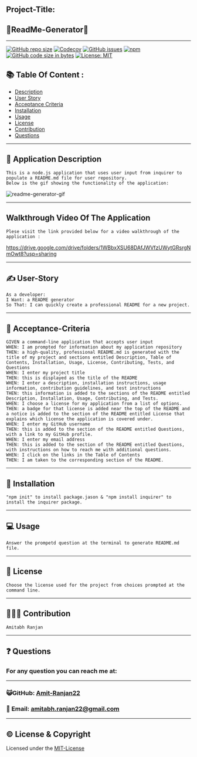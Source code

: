 ## Project-Title:

## 🌟ReadMe-Generator🌟

---

[![GitHub repo size](https://img.shields.io/github/repo-size/Amit-Ranjan22/ReadMe-Generator?style=for-the-badge)](https://github.com/Amit-Ranjan22/ReadMe-Generator.git)
[![Codecov](https://img.shields.io/codecov/c/github/Amit-Ranjan22/ReadMe-Generator?style=for-the-badge)](https://github.com/Amit-Ranjan22/ReadMe-Generator.git)
[![GitHub issues](https://img.shields.io/github/issues/Amit-Ranjan22/ReadMe-Generator?style=for-the-badge)](https://github.com/Amit-Ranjan22/ReadMe-Generator.git)
[![npm](https://img.shields.io/npm/v/inquirer?style=for-the-badge)](https://github.com/Amit-Ranjan22/ReadMe-Generator.git)
[![GitHub code size in bytes](https://img.shields.io/github/languages/code-size/Amit-Ranjan22/ReadMe-Generator?style=for-the-badge)](https://github.com/Amit-Ranjan22/ReadMe-Generator.git)
[![License: MIT](https://img.shields.io/badge/License-MIT-yellow.svg?style=for-the-badge)](https://github.com/Amit-Ranjan22/ReadMe-Generator.git)

## 📚 Table Of Content :

- [Description](#description)
- [User Story](#user-story)
- [Acceptance Criteria](#acceptance-criteria)
- [Installation](#installation)
- [Usage](#usage)
- [License](#license)
- [Contribution](#contribution)
- [Questions](#questions)

---

## <h2 id='description'>📜 Application Description</h2>

    This is a node.js application that uses user input from inquirer to populate a README.md file for user repository.
    Below is the gif showing the functionality of the application:

<img src="util/Readme-Generator-Gif.gif" alt="readme-generator-gif">

---

## Walkthrough Video Of The Application

    Plese visit the link provided below for a video walkthrough of the application :

https://drive.google.com/drive/folders/1WBbxXSU68DAfJWVfzUWytGRsrgNmOwt8?usp=sharing

---

<h2 id='user-story'>✍️ User-Story</h2>

    As a developer:
    I Want: a README generator
    So That: I can quickly create a professional README for a new project.

---

<h2 id='acceptance-criteria'>🤝 Acceptance-Criteria</h2>

    GIVEN a command-line application that accepts user input
    WHEN: I am prompted for information about my application repository
    THEN: a high-quality, professional README.md is generated with the title of my project and sections entitled Description, Table of Contents, Installation, Usage, License, Contributing, Tests, and Questions
    WHEN: I enter my project title
    THEN: this is displayed as the title of the README
    WHEN: I enter a description, installation instructions, usage information, contribution guidelines, and test instructions
    THEN: this information is added to the sections of the README entitled Description, Installation, Usage, Contributing, and Tests.
    WHEN: I choose a license for my application from a list of options.
    THEN: a badge for that license is added near the top of the README and a notice is added to the section of the README entitled License that explains which license the application is covered under.
    WHEN: I enter my GitHub username
    THEN: this is added to the section of the README entitled Questions, with a link to my GitHub profile.
    WHEN: I enter my email address
    THEN: this is added to the section of the README entitled Questions, with instructions on how to reach me with additional questions.
    WHEN: I click on the links in the Table of Contents
    THEN: I am taken to the corresponding section of the README.

---

## <h2 id='installation'>💾 Installation</h2>

    "npm init" to install package.jason & "npm install inquirer" to install the inquirer package.

---

<h2 id='usage'>💻 Usage</h2>

    Answer the prompetd question at the terminal to generate README.md file.

---

<h2 id='license'>📛 License</h2>

    Choose the license used for the project from choices prompted at the command line.

---

<h2 id='contribution'>🧑‍🤝‍🧑 Contribution</h2>

    Amitabh Ranjan

---

<h2 id='questions'>❓ Questions</h2>

<h3>For any question you can reach me at:</h3>

---

<h3>😺GitHub: <a href='https://github.com/Amit-Ranjan22'>Amit-Ranjan22</a></h3>

<h3>📩 Email: <a href='https://mail.google.com/'>amitabh.ranjan22@gmail.com</a></h3>

---

## ©️ License & Copyright

Licensed under the [MIT-License](License-Copyright/LICENSE)
